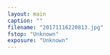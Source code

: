```yaml
---
layout: main
caption: ""
filename: "20171116220813.jpg"
fstop: "Unknown"
exposure: "Unknown"
---
```

